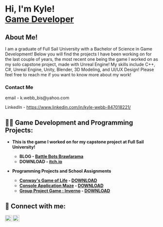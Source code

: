 <h1>Hi, I'm Kyle! <br/><a href="https://www.linkedin.com/in/kyle-webb-847018221/">Game Developer</a></h1>

<h2> About Me!</h2>
I am a graduate of Full Sail University with a Bachelor of Science in Game Development! Below you will find the projects I have been working on for the last couple of years, the most recent one being the game I worked on as my solo capstone project, made with Unreal Engine! My skills include C++, C#, Unreal Engine, Unity, Blender, 3D Modeling, and UI/UX Design! Please feel free to reach me if you want to know more about my work!

<h3>Contact Me</h3>
email - k.webb_bis@yahoo.com

LinkedIn - https://www.linkedin.com/in/kyle-webb-847018221/

<h2>👨‍💻 Game Development and Programming Projects:</h2>

- <b>This is the game I worked on for my capstone project at Full Sail University!<b>
  - BLOG - [Battle Bots Brawlarama](https://battlebotsbrawlarama.wordpress.com/)
  - DOWNLOAD - [itch.io](https://kylewebb96.itch.io/battle-bots-brawlarama)


- <b>Programming Projects and School Assignments</b>
  - [Conway's Game of Life](https://github.com/KyleWebb96/GameofLife) - [DOWNLOAD](https://kylewebb96.itch.io/conways-game-of-life)
  - [Console Application Maze](https://github.com/KyleWebb96/ConsoleApplicationMaze) - [DOWNLOAD](https://kylewebb96.itch.io/console-application-maze)
  - [Group Project Game : Inverno](https://github.com/KyleWebb96/IronTigersFPSGame) - [DOWNLOAD](https://kylewebb96.itch.io/inverno)


<h2> 🤳 Connect with me:</h2>

[<img align="left" alt="KyleWebb | LinkedIn" width="22px" src="https://cdn.jsdelivr.net/npm/simple-icons@v3/icons/linkedin.svg" />][linkedin]
[<img align="left" alt="KyleWebb | Instagram" width="22px" src="https://cdn.jsdelivr.net/npm/simple-icons@v3/icons/instagram.svg" />][instagram]

[instagram]: https://www.instagram.com/k.webb.az/
[linkedin]: https://www.linkedin.com/in/kyle-webb-847018221/
